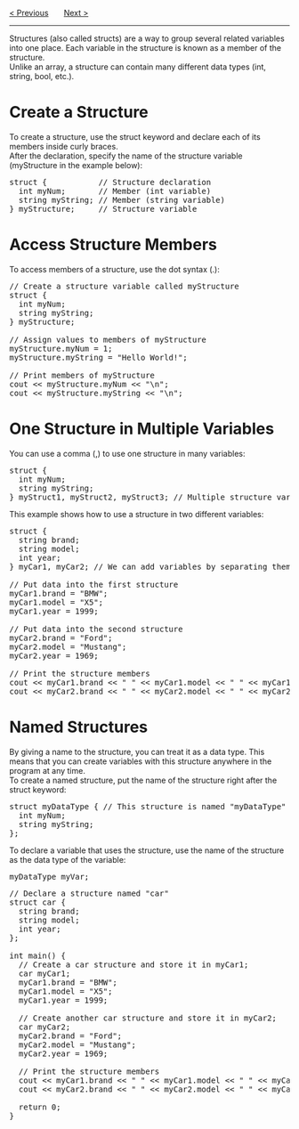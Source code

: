 <a href="/Arrays/Multidimensional.md">&lt; Previous</a>
&nbsp;&nbsp;&nbsp;&nbsp;&nbsp;
<a href="/References.md">Next &gt;</a>
<hr>
Structures (also called structs) are a way to group several related variables into one place. Each variable in the structure is known as a member of the structure.
<br>
Unlike an array, a structure can contain many different data types (int, string, bool, etc.).
<h1>Create a Structure</h1>
To create a structure, use the struct keyword and declare each of its members inside curly braces.
<br>
After the declaration, specify the name of the structure variable (myStructure in the example below):
<pre>
struct {           // Structure declaration
  int myNum;       // Member (int variable)
  string myString; // Member (string variable)
} myStructure;     // Structure variable
</pre>
<h1>Access Structure Members</h1>
To access members of a structure, use the dot syntax (.):
<pre>
// Create a structure variable called myStructure
struct {
  int myNum;
  string myString;
} myStructure;<br>
// Assign values to members of myStructure
myStructure.myNum = 1;
myStructure.myString = "Hello World!";<br>
// Print members of myStructure
cout &lt;&lt; myStructure.myNum &lt;&lt; "\n";
cout &lt;&lt; myStructure.myString &lt;&lt; "\n";
</pre>
<h1>One Structure in Multiple Variables</h1>
You can use a comma (,) to use one structure in many variables:
<pre>
struct {
  int myNum;
  string myString;
} myStruct1, myStruct2, myStruct3; // Multiple structure variables separated with commas
</pre>
This example shows how to use a structure in two different variables:
<pre>
struct {
  string brand;
  string model;
  int year;
} myCar1, myCar2; // We can add variables by separating them with a comma here<br>
// Put data into the first structure
myCar1.brand = "BMW";
myCar1.model = "X5";
myCar1.year = 1999;<br>
// Put data into the second structure
myCar2.brand = "Ford";
myCar2.model = "Mustang";
myCar2.year = 1969;<br>
// Print the structure members
cout &lt;&lt; myCar1.brand &lt;&lt; " " &lt;&lt; myCar1.model &lt;&lt; " " &lt;&lt; myCar1.year &lt;&lt; "\n";
cout &lt;&lt; myCar2.brand &lt;&lt; " " &lt;&lt; myCar2.model &lt;&lt; " " &lt;&lt; myCar2.year &lt;&lt; "\n";
</pre>
<h1>Named Structures</h1>
By giving a name to the structure, you can treat it as a data type. This means that you can create variables with this structure anywhere in the program at any time.
<br>
To create a named structure, put the name of the structure right after the struct keyword:
<pre>
struct myDataType { // This structure is named "myDataType"
  int myNum;
  string myString;
};
</pre>
To declare a variable that uses the structure, use the name of the structure as the data type of the variable:
<pre>myDataType myVar;</pre>
<pre>
// Declare a structure named "car"
struct car {
  string brand;
  string model;
  int year;
};<br>
int main() {
  // Create a car structure and store it in myCar1;
  car myCar1;
  myCar1.brand = "BMW";
  myCar1.model = "X5";
  myCar1.year = 1999;<br>
  // Create another car structure and store it in myCar2;
  car myCar2;
  myCar2.brand = "Ford";
  myCar2.model = "Mustang";
  myCar2.year = 1969;<br>
  // Print the structure members
  cout &lt;&lt; myCar1.brand &lt;&lt; " " &lt;&lt; myCar1.model &lt;&lt; " " &lt;&lt; myCar1.year &lt;&lt; "\n";
  cout &lt;&lt; myCar2.brand &lt;&lt; " " &lt;&lt; myCar2.model &lt;&lt; " " &lt;&lt; myCar2.year &lt;&lt; "\n";<br>
  return 0;
}
</pre>

